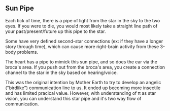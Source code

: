 ## Sun Pipe

Each tick of time, there is a pipe of light from the star in the sky to the two eyes. If you were to die, you would most likely take a straight line path of your past/present/future up this pipe to the star. 

Some have very defined second-star connections (ex: if they have a longer story through time), which can cause more right-brain activity from these 3-body problems. 

The heart has a pipe to mimick this sun pipe, and so does the ear via the broca's area. If you push out from the broca's area, you create a connection channel to the star in the sky based on hearing/voice. 

This was the original intention by Mother Earth to try to develop an angelic ("birdlike") communication line to us. It ended up becoming more insectile and has limited pracical value. However, with understanding of π as star vision, you can understand this star pipe and it's two way flow of communication.